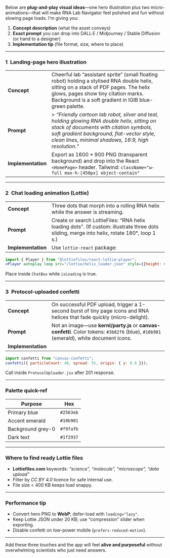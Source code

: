 Below are **plug-and-play visual ideas**—one hero illustration plus two micro-animations—that will make RNA Lab Navigator feel polished and fun without slowing page loads. I’m giving you:

1. **Concept description** (what the asset conveys)
2. **Exact prompt** you can drop into DALL·E / Midjourney / Stable Diffusion (or hand to a designer)
3. **Implementation tip** (file format, size, where to place)

---

### 1 Landing-page hero illustration

|                    |                                                                                                                                                                                                                                             |
| ------------------ | ------------------------------------------------------------------------------------------------------------------------------------------------------------------------------------------------------------------------------------------- |
| **Concept**        | Cheerful lab “assistant sprite” (small floating robot) holding a stylised RNA double helix, sitting on a stack of PDF pages. The helix glows, pages show tiny citation marks. Background is a soft gradient in IGIB blue-green palette.     |
| **Prompt**         | > *“Friendly cartoon lab robot, silver and teal, holding glowing RNA double helix, sitting on stack of documents with citation symbols, soft gradient background, flat-vector style, clean lines, minimal shadows, 16:9, high resolution.”* |
| **Implementation** | Export as 1600 × 900 PNG (transparent background) and drop into the React `<HomePage>` header. Tailwind: `className="w-full max-h-[450px] object-contain"`                                                                                  |

---

### 2 Chat loading animation (Lottie)

|                    |                                                                                                                                              |
| ------------------ | -------------------------------------------------------------------------------------------------------------------------------------------- |
| **Concept**        | Three dots that morph into a rolling RNA helix while the answer is streaming.                                                                |
| **Prompt**         | Create or search LottieFiles: “RNA helix loading dots”. (If custom: illustrate three dots sliding, merge into helix, rotate 180°, loop 1 s.) |
| **Implementation** | Use `lottie-react` package:                                                                                                                  |

```jsx
import { Player } from "@lottiefiles/react-lottie-player";
<Player autoplay loop src="/lottie/helix_loader.json" style={{height: 60}} />
```

Place inside `ChatBox` while `isLoading` is true.

---

### 3 Protocol-uploaded confetti

|                    |                                                                                                                                        |
| ------------------ | -------------------------------------------------------------------------------------------------------------------------------------- |
| **Concept**        | On successful PDF upload, trigger a 1-second burst of tiny page icons and RNA helices that fade quickly (micro-delight).               |
| **Prompt**         | Not an image—use **kernl/party.js** or **canvas-confetti**. Color tokens: `#3b82f6` (blue), `#10b981` (emerald), white document icons. |
| **Implementation** |                                                                                                                                        |

```js
import confetti from "canvas-confetti";
confetti({ particleCount: 40, spread: 55, origin: { y: 0.8 }});
```

Call inside `ProtocolUploader.jsx` after 201 response.

---

### Palette quick-ref

| Purpose           | Hex       |
| ----------------- | --------- |
| Primary blue      | `#2563eb` |
| Accent emerald    | `#10b981` |
| Background grey-0 | `#f9fafb` |
| Dark text         | `#1f2937` |

---

### Where to find ready Lottie files

* **Lottiefiles.com** keywords: *“science”, “molecule”, “microscope”, “data upload”*
* Filter by *CC BY 4.0* licence for safe internal use.
* File size < 400 KB keeps load snappy.

---

### Performance tip

* Convert hero PNG to **WebP**; defer-load with `loading="lazy"`.
* Keep Lottie JSON under 20 KB; use “compression” slider when exporting.
* Disable confetti on low-power mobile (`prefers-reduced-motion`).

---

Add these three touches and the app will feel **alive and purposeful** without overwhelming scientists who just need answers.
